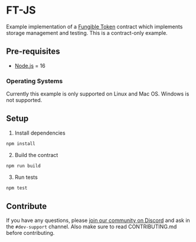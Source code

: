 # FT-JS

Example implementation of a [Fungible Token](https://docs.near.org/develop/relevant-contracts/ft) contract which implements storage management and testing. This is a contract-only example.

## Pre-requisites

- [Node.js](https://nodejs.org/en/download/) = 16

### Operating Systems

Currently this example is only supported on Linux and Mac OS. Windows is not supported.

## Setup

1. Install dependencies

```bash
npm install
```

2. Build the contract

```bash
npm run build
```

3. Run tests

```bash
npm test
```

## Contribute

If you have any questions, please [join our community on Discord](https://discord.gg/near) and ask in the `#dev-support` channel. Also make sure to read CONTRIBUTING.md before contributing.
